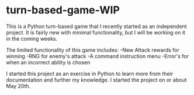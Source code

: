 # turn-based-game-WIP
This is a Python turn-based game that I recently started as an independent project. It is fairly new with minimal functionality, but I will be working on it in the coming weeks.

The limited functionality of this game includes:
  -New Attack rewards for winning
  -RNG for enemy's attack
  -A command instruction menu
  -Error's for when an incorrect ability is chosen
  
I started this project as an exercise in Python to learn more from their documentation and further my knowledge. I started the project on or about May 20th.
